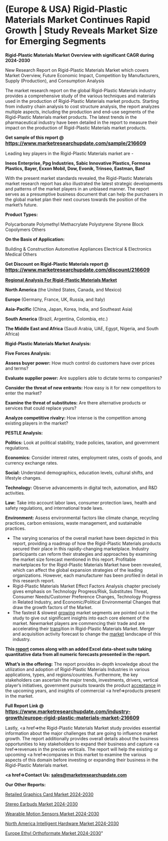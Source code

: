 # (Europe & USA) Rigid-Plastic Materials Market Continues Rapid Growth | Study Reveals Market Size for Emerging Segments

<strong>Rigid-Plastic Materials Market Overview with significant CAGR during 2024-2030</strong>

New Research Report on Rigid-Plastic Materials Market which covers Market Overview, Future Economic Impact, Competition by Manufacturers, Supply (Production), and Consumption Analysis

The market research report on the global Rigid-Plastic Materials industry provides a comprehensive study of the various techniques and materials used in the production of Rigid-Plastic Materials market products. Starting from industry chain analysis to cost structure analysis, the report analyzes multiple aspects, including the production and end-use segments of the Rigid-Plastic Materials market products. The latest trends in the pharmaceutical industry have been detailed in the report to measure their impact on the production of Rigid-Plastic Materials market products.

<strong>Get sample of this report @ <a href=https://www.marketresearchupdate.com/sample/216609><font size=3 color=#0000ff>https://www.marketresearchupdate.com/sample/216609</font></a></strong>

Leading key players in the Rigid-Plastic Materials market are -

<strong>Ineos Enterprise, Ppg Industries, Sabic Innovative Plastics, Formosa Plastics, Bayer, Exxon Mobil, Dow, Evonik, Trinseo, Eastman, Basf</strong>

With the present market standards revealed, the Rigid-Plastic Materials market research report has also illustrated the latest strategic developments and patterns of the market players in an unbiased manner. The report serves as a presumptive business document that can help the purchasers in the global market plan their next courses towards the position of the market’s future.

<strong>Product Types:</strong>

Polycarbonate
Polymethyl Methacrylate
Polystyrene
Styrene Block Copolymers
Others

<strong>On the Basis of Application:</strong>

Building & Construction
Automotive
Appliances
Electrical & Electronics
Medical
Others

<strong>Get Discount on Rigid-Plastic Materials report @ <a href=https://www.marketresearchupdate.com/discount/216609><font size=3 color=#0000ff>https://www.marketresearchupdate.com/discount/216609</font></a></strong>

<strong><u><b>Regional Analysis For Rigid-Plastic Materials Market</b></u></strong>

<strong><b>North America</b></strong> (the United States, Canada, and Mexico)

<strong><b>Europe </b></strong>(Germany, France, UK, Russia, and Italy)

<strong><b>Asia-Pacific</b></strong> (China, Japan, Korea, India, and Southeast Asia)

<strong><b>South America</b></strong> (Brazil, Argentina, Colombia, etc.)

<strong><b>The Middle East and Africa</b></strong> (Saudi Arabia, UAE, Egypt, Nigeria, and South Africa)

<strong>Rigid-Plastic Materials Market Analysis:</strong>

<strong>Five Forces Analysis:</strong>

<strong>Assess buyer power:</strong> How much control do customers have over prices and terms?

<strong>Evaluate supplier power:</strong> Are suppliers able to dictate terms to companies?

<strong>Consider the threat of new entrants:</strong> How easy is it for new competitors to enter the market?

<strong>Examine the threat of substitutes:</strong> Are there alternative products or services that could replace yours?

<strong>Analyze competitive rivalry:</strong> How intense is the competition among existing players in the market?

<strong>PESTLE Analysis:</strong>

<strong>Politics:</strong> Look at political stability, trade policies, taxation, and government regulations.

<strong>Economics:</strong> Consider interest rates, employment rates, costs of goods, and currency exchange rates.

<strong>Social:</strong> Understand demographics, education levels, cultural shifts, and lifestyle changes.

<strong>Technology:</strong> Observe advancements in digital tech, automation, and R&D activities.

<strong>Law:</strong> Take into account labor laws, consumer protection laws, health and safety regulations, and international trade laws.

<strong>Environment:</strong> Assess environmental factors like climate change, recycling practices, carbon emissions, waste management, and sustainable practices.

<ul>
  <li>The varying scenarios of the overall market have been depicted in this report, providing a roadmap of how the Rigid-Plastic Materials products secured their place in this rapidly-changing marketplace. Industry participants can reform their strategies and approaches by examining the market size forecast mentioned in this report. Profitable marketplaces for the Rigid-Plastic Materials Market have been revealed, which can affect the global expansion strategies of the leading organizations. However, each manufacturer has been profiled in detail in this research report.</li>
  <li>Rigid-Plastic Materials Market Effect Factors Analysis chapter precisely gives emphasis on Technology Progress/Risk, Substitutes Threat, Consumer Needs/Customer Preference Changes, Technology Progress in Related Industry, and Economic/Political Environmental Changes that draw the growth factors of the Market.</li>
  <li>The fastest &amp; slowest <a href=ASDF991299>growing</a> market segments are pointed out in the study to give out significant insights into each core element of the market. Newmarket players are commencing their trade and are accelerating their <a href=>trans</a>ition in Rigid-Plastic Materials Market. Merger and acquisition activity forecast to change the <a href=>market</a> landscape of this industry.</li>
</ul>
<strong>This <a href=>report</a> comes along with an added Excel data-sheet suite taking quantitative data from all numeric forecasts presented in the report.</strong>

<strong>What’s in the offering:</strong> The report provides in-depth knowledge about the utilization and adoption of Rigid-Plastic Materials Industries in various applications, types, and regions/countries. Furthermore, the key stakeholders can ascertain the major trends, investments, drivers, vertical player’s initiatives, government pursuits towards the product <a href=ASDF881288>acceptance</a> in the upcoming years, and insights of commercial <a href=>products</a> present in the market.

<strong>Full Report Link @ <a href=https://www.marketresearchupdate.com/industry-growth/europe-rigid-plastic-materials-market-216609><font size=3 color=#0000ff>https://www.marketresearchupdate.com/industry-growth/europe-rigid-plastic-materials-market-216609</font></a></strong>

Lastly, <a href=>the</a> Rigid-Plastic Materials Market study provides essential information about the major challenges that are going to influence market growth. The report additionally provides overall details about the business opportunities to key stakeholders to expand their business and capture <a href=>revenues</a> in the precise verticals. The report will help the existing or upcoming <a href=>companies</a> in this market to examine the various aspects of this domain before investing or expanding their business in the Rigid-Plastic Materials market.

<strong><a href=><strong>Contact Us:</strong></a></strong>
<strong>sales@marketresearchupdate.com</strong>

<strong>Our Other Reports:</strong>

<a href=https://www.linkedin.com/pulse/retailed-graphics-card-market-2023-size-growth>Retailed Graphics Card Market 2024-2030</a>

<a href=https://www.linkedin.com/pulse/stereo-earbuds-market-sizing-up-anticipating>Stereo Earbuds Market 2024-2030</a>

<a href=https://www.linkedin.com/pulse/wearable-motion-sensors-market-research-report>Wearable Motion Sensors Market 2024-2030</a>

<a href=https://www.linkedin.com/pulse/north-america-intelligent-hardware-market-2023-mliff/>North America Intelligent Hardware Market 2024-2030</a>

<a href=https://www.linkedin.com/pulse/europe-ethyl-orthoformate-market-research-report-2023-4lohc/>Europe Ethyl Orthoformate Market 2024-2030</a>"
